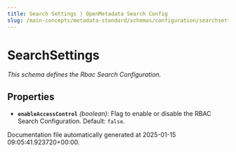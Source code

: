 ```yaml
---
title: Search Settings | OpenMetadata Search Config
slug: /main-concepts/metadata-standard/schemas/configuration/searchsettings
---
```


# SearchSettings

*This schema defines the Rbac Search Configuration.*

## Properties

- **`enableAccessControl`** *(boolean)*: Flag to enable or disable the RBAC Search Configuration. Default: `false`.


Documentation file automatically generated at 2025-01-15 09:05:41.923720+00:00.
